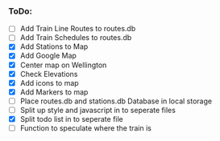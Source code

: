 ### ToDo:

- [ ] Add Train Line Routes to routes.db
- [ ] Add Train Schedules to routes.db
- [x] Add Stations to Map
- [x] Add Google Map
- [x] Center map on Wellington
- [x] Check Elevations
- [x] Add icons to map
- [x] Add Markers to map
- [ ] Place routes.db and stations.db Database in local storage
- [ ] Split up style and javascript in to seperate files
- [x] Split todo list in to seperate file
- [ ] Function to speculate where the train is